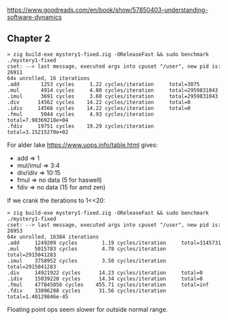 https://www.goodreads.com/en/book/show/57850403-understanding-software-dynamics

## Chapter 2

```
> zig build-exe mystery1-fixed.zig -OReleaseFast && sudo benchmark ./mystery1-fixed
cset: --> last message, executed args into cpuset "/user", new pid is: 26911
64x unrolled, 16 iterations
.add 	   1253 cycles 	   1.22 cycles/iteration 	 total=3075
.mul 	   4914 cycles 	   4.80 cycles/iteration 	 total=2959831043
.imul 	   3691 cycles 	   3.60 cycles/iteration 	 total=2959831043
.div 	  14562 cycles 	  14.22 cycles/iteration 	 total=0
.idiv 	  14566 cycles 	  14.22 cycles/iteration 	 total=0
.fmul 	   5044 cycles 	   4.93 cycles/iteration 	 total=7.98369218e+04
.fdiv 	  19751 cycles 	  19.29 cycles/iteration 	 total=3.15215270e+02
```

For alder lake https://www.uops.info/table.html gives:

* add => 1
* mul/imul => 3:4
* div/idiv => 10:15
* fmul => no data (5 for haswell)
* fdiv => no data (15 for amd zen)

If we crank the iterations to 1<<20:

```
> zig build-exe mystery1-fixed.zig -OReleaseFast && sudo benchmark ./mystery1-fixed
cset: --> last message, executed args into cpuset "/user", new pid is: 26953
64x unrolled, 16384 iterations
.add 	 1249209 cycles 	   1.19 cycles/iteration 	 total=3145731
.mul 	 5015783 cycles 	   4.78 cycles/iteration 	 total=2915041283
.imul 	 3758952 cycles 	   3.58 cycles/iteration 	 total=2915041283
.div 	 14921922 cycles 	  14.23 cycles/iteration 	 total=0
.idiv 	 15039220 cycles 	  14.34 cycles/iteration 	 total=0
.fmul 	 477845056 cycles 	 455.71 cycles/iteration 	 total=inf
.fdiv 	 33096288 cycles 	  31.56 cycles/iteration 	 total=1.40129846e-45
```

Floating point ops seem slower for outside normal range.